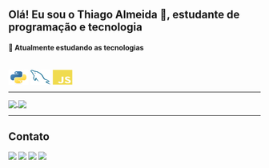 ## Olá! Eu sou o Thiago Almeida 👋, estudante de programação e tecnologia

#### 🌱 Atualmente estudando as tecnologias
<div style="display: inline_block"><br>
  <img align="center" alt="Thiago-Python" height="30" width="40" src="https://raw.githubusercontent.com/devicons/devicon/master/icons/python/python-original.svg">
  <img align="center" alt="Thiago-MySQL" height="30" width="40" src="https://raw.githubusercontent.com/devicons/devicon/master/icons/mysql/mysql-original.svg">
  <img align="center" alt="Thiago-Js" height="30" width="40" src="https://raw.githubusercontent.com/devicons/devicon/master/icons/javascript/javascript-plain.svg">
</div>

---
<a href="https://github.com/ThiagoDCode">
  <img height=160 align="center" src="https://github-readme-stats.vercel.app/api?username=ThiagoDCode&show_icons=true&theme=gotham&rank_icon=github" />
</a>
<a href="https://github.com/ThiagoDCode">
  <img height=160 align="center" src="https://github-readme-stats.vercel.app/api/top-langs?username=ThiagoDCode&layout=compact&langs_count=8&card_width=100" />
</a>

---
## Contato
<div>
  <a href = "mailto:thiago.lee.oficial@gmail.com"><img src="https://img.shields.io/badge/Gmail-D14836?style=for-the-badge&logo=gmail&logoColor=white" target="_blank"></a>
  <a href="https://www.linkedin.com/in/thiago-almeida-dcode" target="_blank"><img src="https://img.shields.io/badge/-LinkedIn-%230077B5?style=for-the-badge&logo=linkedin&logoColor=white" target="_blank"></a>
  <a href="https://instagram.com/lee_thiago" target="_blank"><img src="https://img.shields.io/badge/-Instagram-%23E4405F?style=for-the-badge&logo=instagram&logoColor=white" target="_blank"></a>
  <a href="https://discord.gg/dallasdev" target="_blank"><img src="https://img.shields.io/badge/Discord-7289DA?style=for-the-badge&logo=discord&logoColor=white" target="_blank"></a> 
</div>

